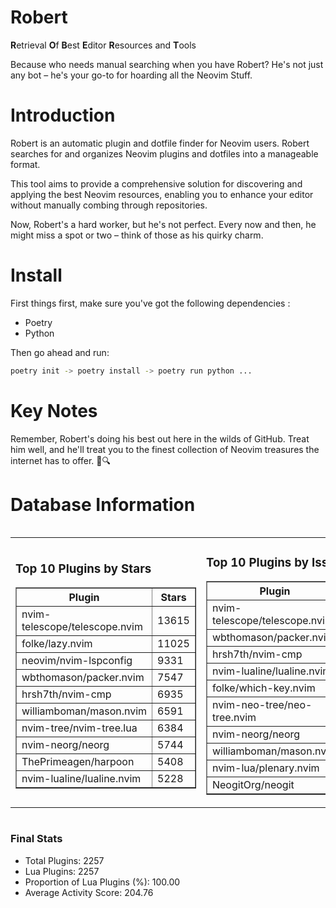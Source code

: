 # Robert

**R**etrieval
**O**f
**B**est
**E**ditor
**R**esources and
**T**ools

Because who needs manual searching when you have Robert?
He's not just any bot – he's your go-to for hoarding all the Neovim Stuff.

# Introduction
Robert is an automatic plugin and dotfile finder for Neovim users. Robert searches for and organizes Neovim plugins and dotfiles into a manageable format.

This tool aims to provide a comprehensive solution for discovering and applying the best Neovim resources, enabling you to enhance your editor without manually combing through repositories.

Now, Robert's a hard worker, but he's not perfect. Every now and then, he might miss a spot or two – think of those as his quirky charm. 

# Install
 First things first, make sure you've got the following dependencies :
  - Poetry 
  - Python 

Then go ahead and run:

```bash
poetry init -> poetry install -> poetry run python ...
```
# Key Notes

Remember, Robert's doing his best out here in the wilds of GitHub. Treat him well, and he'll treat you to the finest collection of Neovim treasures the internet has to offer. 🎩🔍


# Database Information

<div style='display:flex;flex-direction:row;justify-content:space-between;'><table><tr><td><h3>Top 10 Plugins by Stars</h3><table border="1"><tr><th>Plugin</th><th>Stars</th></tr><tr><td>nvim-telescope/telescope.nvim</td><td>13615</td></tr><tr><td>folke/lazy.nvim</td><td>11025</td></tr><tr><td>neovim/nvim-lspconfig</td><td>9331</td></tr><tr><td>wbthomason/packer.nvim</td><td>7547</td></tr><tr><td>hrsh7th/nvim-cmp</td><td>6935</td></tr><tr><td>williamboman/mason.nvim</td><td>6591</td></tr><tr><td>nvim-tree/nvim-tree.lua</td><td>6384</td></tr><tr><td>nvim-neorg/neorg</td><td>5744</td></tr><tr><td>ThePrimeagen/harpoon</td><td>5408</td></tr><tr><td>nvim-lualine/lualine.nvim</td><td>5228</td></tr></table></td><td><h3>Top 10 Plugins by Issues</h3><table border="1"><tr><th>Plugin</th><th>Issues</th></tr><tr><td>nvim-telescope/telescope.nvim</td><td>318</td></tr><tr><td>wbthomason/packer.nvim</td><td>306</td></tr><tr><td>hrsh7th/nvim-cmp</td><td>211</td></tr><tr><td>nvim-lualine/lualine.nvim</td><td>194</td></tr><tr><td>folke/which-key.nvim</td><td>185</td></tr><tr><td>nvim-neo-tree/neo-tree.nvim</td><td>169</td></tr><tr><td>nvim-neorg/neorg</td><td>150</td></tr><tr><td>williamboman/mason.nvim</td><td>144</td></tr><tr><td>nvim-lua/plenary.nvim</td><td>117</td></tr><tr><td>NeogitOrg/neogit</td><td>102</td></tr></table></td><td><h3>Top 10 Plugins by Forks</h3><table border="1"><tr><th>Plugin</th><th>Forks</th></tr><tr><td>neovim/nvim-lspconfig</td><td>1987</td></tr><tr><td>nvim-telescope/telescope.nvim</td><td>760</td></tr><tr><td>nvim-tree/nvim-tree.lua</td><td>593</td></tr><tr><td>nvim-lualine/lualine.nvim</td><td>442</td></tr><tr><td>hrsh7th/nvim-cmp</td><td>342</td></tr><tr><td>folke/tokyonight.nvim</td><td>332</td></tr><tr><td>ThePrimeagen/harpoon</td><td>319</td></tr><tr><td>jackMort/ChatGPT.nvim</td><td>284</td></tr><tr><td>nvimdev/lspsaga.nvim</td><td>275</td></tr><tr><td>wbthomason/packer.nvim</td><td>265</td></tr></table></td></tr></table></div>

### Final Stats
- Total Plugins: 2257
- Lua Plugins: 2257
- Proportion of Lua Plugins (%): 100.00
- Average Activity Score: 204.76

